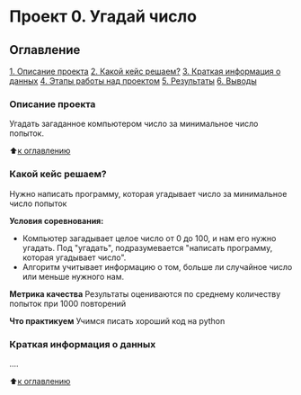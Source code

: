 # Проект 0. Угадай число

## Оглавление
[1. Описание проекта](https://github.com/AleksandrSviridov/sf_data_sience/tree/main/Project_0/README.md#Описание-проекта)
[2. Какой кейс решаем?](https://github.com/AleksandrSviridov/sf_data_sience/tree/main/Project_0/README.md#Какой-кейс-решаем)
[3. Краткая информация о данных](https://github.com/AleksandrSviridov/sf_data_sience/tree/main/Project_0/README.md#Краткая-информация-о-данных)
[4. Этапы работы над проектом](https://github.com/AleksandrSviridov/sf_data_sience/tree/main/Project_0/README.md#Этапы-работы-над-проектом)
[5. Результаты](https://github.com/AleksandrSviridov/sf_data_sience/tree/main/Project_0/README.md#Результат)
[6. Выводы](https://github.com/AleksandrSviridov/sf_data_sience/tree/main/Project_0/README.md#Выводы)

### Описание проекта
Угадать загаданное компьютером число за минимальное число попыток.

:arrow_up:[к оглавлению]()


### Какой кейс решаем?
Нужно написать программу, которая угадывает число за минимальное число попыток

**Условия соревнования:**
- Компьютер загадывает целое число от 0 до 100, и нам его нужно угадать. Под "угадать", подразумевается "написать программу, которая угадывает число".
- Алгоритм учитывает информацию о том, больше ли случайное число или меньше нужного нам.

**Метрика качества**
Результаты оцениваются по среднему количеству попыток при 1000 повторений

**Что практикуем**
Учимся писать хороший код на python


### Краткая информация о данных
....

:arrow_up:[к оглавлению]()